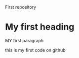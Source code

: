 First repository
<html>
<head> 
<title> New Repository </title>
</head>
<body>
<h1> My first heading </h1>
<p> MY first paragraph </p>
</body>
</html>
this is my first code on github
